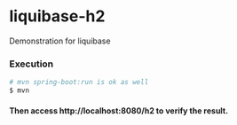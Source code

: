 # liquibase-h2
Demonstration for liquibase

### Execution

``` bash
# mvn spring-boot:run is ok as well
$ mvn
```
#### Then access http://localhost:8080/h2 to verify the result.
